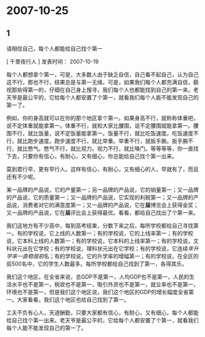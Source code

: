 # 2007-10-25

## 1

请相信自己，每个人都能给自己找个第一  

[ 千里夜行人 ]  发表时间： 2007-10-19 

每个人都想拿个第一，可是，大多数人由于缺乏自信，自己看不起自己，认为自己这不行，那也不行，结果总是与第一无缘。可是，如果我们每个人都充满自信，藐视那些得第一的，仔细在自己身上搜寻，我们每个人也都能找到自己的第一来。老天爷是最公平的，它给每个人都安置了个第一，就看我们每个人能不能发现自己的第一了。

例如，你的身高就可以在你的那个地区拿个第一。如果身高不行，就称称体重吧，说不定体重就能拿第一。体重不行，就和大家比腰围，说不定腰围就能拿第一。腰围不行，就比饭量，说不定饭量能拿第一。饭量不行，就比吃饭速度。吃饭速度不行，就比跑步速度。跑步速度不行，就比举重。举重不行，就扳手腕。扳手腕不行，就比憋气。憋气不行，就比视力。视力不行，就比嗓门。等等等等，你一直找下去，只要你有信心，有耐心，又有细心，你总能给自己找个第一出来。

莫到君行早，更有早行人。这样有信心，有耐心，又有细心的人，早就有了，而且还有不少呢。

某一品牌的产品说，它的产量第一；另一品牌的产品说，它的销量第一；又一品牌的产品说，它的质量第一；又一品牌的产品说，它实现的利税第一；又一品牌的产品说，消费者对它的满意度第一；又一品牌的产品说，它在**届**博览会上获得金奖；又一品牌的产品说，它在**届**评比会上获得最优。看看，都给自己找出了个第一来。

我们这地方有不少高中，每到高考结束，分数下来之后，每所学校都给自己寻找第一。有的学校说，它上线的人数第一；有的学校说，它的上线率第一；有的学校说，它本科上线的人数第一；有的学校说，它本科的上线率第一；有的学校说，文科状元出在它学校；有的学校说，理科状元出在它学校；有的学校说，它连续*年升学率一直稳居前*名；有的学校说，它的升学率的增幅第一；有的学校说，在全区的前500名中，它的学生人数最多。每所学校都给自己找到了第一，各得其乐。

我们这个地区，在全省来说，总GDP不是第一，人均GDP也不是第一，人民的生活水平也不是第一，税收也不是第一，吸引外资也不是第一，就业率也不是第一，环境也不是第一，但是我们这个地区说，我们这个地区的GDP的增长幅度全省第一。大家看看，我们这个地区也给自己找到了第一。

工夫不负有心人，天道酬勤，只要大家都有信心，有耐心，又有细心，每个人都能给自己找个第一出来。老天爷是最公平的，它给每个人都安置了个第一，就看我们每个人能不能发现自己的第一了。  



